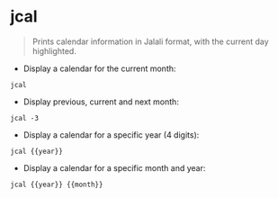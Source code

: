 # jcal

> Prints calendar information in Jalali format, with the current day highlighted.

- Display a calendar for the current month:

`jcal`

- Display previous, current and next month:

`jcal -3`

- Display a calendar for a specific year (4 digits):

`jcal {{year}}`

- Display a calendar for a specific month and year:

`jcal {{year}} {{month}}`
